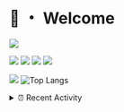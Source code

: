 # 👋 ・ Welcome
![](https://komarev.com/ghpvc/?username=Lorenzo0111)

![](https://img.shields.io/badge/Java-ED8B00?style=for-the-badge&logo=java&logoColor=white)
![](https://img.shields.io/badge/JavaScript-323330?style=for-the-badge&logo=javascript&logoColor=F7DF1E)
![](https://img.shields.io/badge/Node.js-339933?style=for-the-badge&logo=nodedotjs&logoColor=white)
![](https://img.shields.io/badge/React-20232A?style=for-the-badge&logo=react&logoColor=61DAFB)

[![](https://github-readme-stats.vercel.app/api?username=Lorenzo0111&show_icons=true&count_private=true)](https://github.com/Lorenzo0111)
![Top Langs](https://github-readme-stats.vercel.app/api/top-langs/?username=Lorenzo0111&layout=compact)

<details>
<summary>⏰ Recent Activity</summary>

<!--RECENT_ACTIVITY:start-->
1. ![prMerged] **Pull request merged:** [RocketPluginsMC/RocketPlaceholdersAPI-Cookbook#10](https://github.com/RocketPluginsMC/RocketPlaceholdersAPI-Cookbook/pull/10)
2. ![prMerged] **Pull request merged:** [ZombieStriker/QualityArmoryVehicles2#80](https://github.com/ZombieStriker/QualityArmoryVehicles2/pull/80)
3. ![prMerged] **Pull request merged:** [RocketPluginsMC/RocketPlaceholdersAPI-Cookbook#9](https://github.com/RocketPluginsMC/RocketPlaceholdersAPI-Cookbook/pull/9)
4. ![prMerged] **Pull request merged:** [Lorenzo0111/NodeBin#43](https://github.com/Lorenzo0111/NodeBin/pull/43)
5. ![prMerged] **Pull request merged:** [Lorenzo0111/RocketJoin#51](https://github.com/Lorenzo0111/RocketJoin/pull/51)
6. ![prMerged] **Pull request merged:** [Lorenzo0111/RocketPlaceholders#59](https://github.com/Lorenzo0111/RocketPlaceholders/pull/59)
7. ![issueClosed] **Issue closed:** [ZombieStriker/QualityArmory#232](https://github.com/ZombieStriker/QualityArmory/issues/232)
8. ![comment] **Commented:** [ZombieStriker/QualityArmory#232](https://github.com/ZombieStriker/QualityArmory/issues/232#issuecomment-1000127708)
9. ![issueClosed] **Issue closed:** [ZombieStriker/QualityArmory#231](https://github.com/ZombieStriker/QualityArmory/issues/231)
10. ![comment] **Commented:** [ZombieStriker/QualityArmory#231](https://github.com/ZombieStriker/QualityArmory/issues/231#issuecomment-999328551)
<!--RECENT_ACTIVITY:end-->


<!--RECENT_ACTIVITY:last_update-->
Last Updated: Saturday, December 25th, 2021, 12:17:47 PM
<!--RECENT_ACTIVITY:last_update_end-->
</details>

[issueOpened]: https://cdn.jsdelivr.net/gh/Readme-Workflows/Readme-Icons@main/icons/octicons/IssueOpenedOld.svg
[issueClosed]: https://cdn.jsdelivr.net/gh/Readme-Workflows/Readme-Icons@main/icons/octicons/IssueClosedOld.svg

[prOpened]: https://cdn.jsdelivr.net/gh/Readme-Workflows/Readme-Icons@main/icons/octicons/PullRequestOpened.svg
[prClosed]: https://cdn.jsdelivr.net/gh/Readme-Workflows/Readme-Icons@main/icons/octicons/PullRequestClosed.svg
[prMerged]: https://cdn.jsdelivr.net/gh/Readme-Workflows/Readme-Icons@main/icons/octicons/PullRequestMerged.svg

[comment]: https://cdn.jsdelivr.net/gh/Readme-Workflows/Readme-Icons@main/icons/octicons/Comment.svg

[changesRequested]: https://cdn.jsdelivr.net/gh/Readme-Workflows/Readme-Icons@main/icons/octicons/RequestedChanges.svg
[approved]: https://cdn.jsdelivr.net/gh/Readme-Workflows/Readme-Icons@main/icons/octicons/ApprovedChanges.svg

[repoCreated]: https://cdn.jsdelivr.net/gh/Readme-Workflows/Readme-Icons@main/icons/octicons/Repository.svg
[release]: https://cdn.jsdelivr.net/gh/Readme-Workflows/Readme-Icons@main/icons/octicons/Release.svg
[star]: https://cdn.jsdelivr.net/gh/Readme-Workflows/Readme-Icons@main/icons/octicons/StarredRepository.svg
[wiki]: https://cdn.jsdelivr.net/gh/Readme-Workflows/Readme-Icons@main/icons/octicons/Wiki.svg
[fork]: https://cdn.jsdelivr.net/gh/Readme-Workflows/Readme-Icons@main/icons/octicons/ForkedRepository.svg
[people]: https://cdn.jsdelivr.net/gh/Readme-Workflows/Readme-Icons@main/icons/octicons/People.svg
